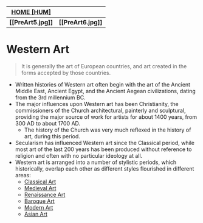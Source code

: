 | **[HOME [HUM]](HUM101#^HUMART5)** |                     |
| --------------------------------- | ------------------- |
| **[[PreArt5.jpg]]**               | **[[PreArt6.jpg]]** |

# Western Art
> It is generally the art of European countries, and art created in the forms accepted by those countries.

- Written histories of Western art often begin with the art of the Ancient Middle East, Ancient Egypt, and the Ancient Aegean civilizations, dating from the 3rd millennium BC.
- The major influences upon Western art has been Christianity, the commissioners of the Church architectural, painterly and sculptural, providing the major source of work for artists for about 1400 years, from 300 AD to about 1700 AD.
	- The history of the Church was very much reflexed in the history of art, during this period.
- Secularism has influenced Western art since the Classical period, while most art of the last 200 years has been produced without reference to religion and often with no particular ideology at all.
- Western art is arranged into a number of stylistic periods, which historically, overlap each other as different styles flourished in different areas:
	- [Classical Art](ClassicalArt.md)
	- [Medieval Art](MedievalArt.md)
	- [Renaissance Art](RenaissanceArt.md)
	- [Baroque Art](BaroqueArt.md)
	- [Modern Art](ModernArt.md)
	- [Asian Art](AsianArt.md)